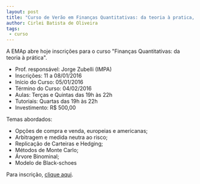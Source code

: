 ```yaml
---
layout: post
title: "Curso de Verão em Finanças Quantitativas: da teoria à pratica, com prof. Jorge Zubelli (IMPA)"
author: Cirlei Batista de Oliveira
tags:
 - curso
---
```


A EMAp abre hoje inscrições para o curso "Finanças Quantitativas: da
teoria à prática".

- Prof. responsável: Jorge Zubelli (IMPA)
- Inscrições: 11 a 08/01/2016
- Início do Curso: 05/01/2016
- Término do Curso: 04/02/2016
- Aulas: Terças e Quintas das 19h às 22h
- Tutoriais: Quartas das 19h às 22h
- Investimento: R$ 500,00

Temas abordados:

- Opções de compra e venda, europeias e americanas;
- Arbitragem e medida neutra ao risco;
- Replicação de Carteiras e Hedging;
- Métodos de Monte Carlo;
- Árvore Binominal;
- Modelo de Black-schoes

Para inscrição, [clique aqui](http://fgv159.fgv.br/pls/DCCACR/wcc7000$.prcinicial?P_PRSE_CD=CVMFQ&p_empresa=EMAP).
	 
